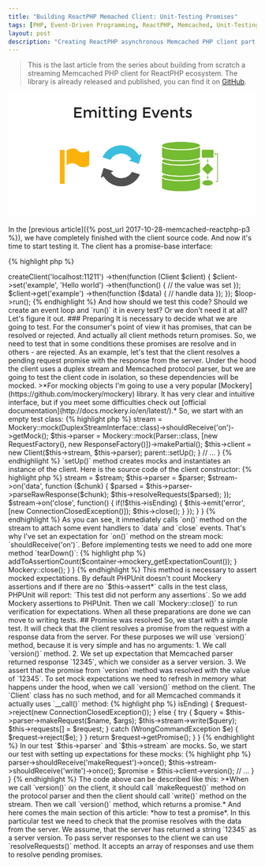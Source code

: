 ```yaml
---
title: "Building ReactPHP Memached Client: Unit-Testing Promises"
tags: [PHP, Event-Driven Programming, ReactPHP, Memcached, Unit-Testing]
layout: post
description: "Creating ReactPHP asynchronous Memcached PHP client part 4: unit-testing asynchronous promises"
---
```


>This is the last article from the series about building from scratch a streaming Memcached PHP client for ReactPHP ecosystem. The library is already released and published, you can find it on [GitHub](https://github.com/seregazhuk/php-react-memcached).

<p class="text-center image">
    <img src="/assets/images/posts/reactphp-memcached/logo3.png" alt="logo" class="">
</p>

In the [previous article]({% post_url 2017-10-28-memcached-reactphp-p3 %}), we have completely finished with the client source code. And now it's time to start testing it. The client has a promise-base interface:

{% highlight php %}
<?php

$loop = React\EventLoop\Factory::create();
$factory = new Factory($loop);

$factory
    ->createClient('localhost:11211')
    ->then(function (Client $client) {
        $client->set('example', 'Hello world')
            ->then(function() {
                // the value was set
            });

        $client->get('example')
            ->then(function ($data) {
                // handle data
            });
});

$loop->run();
{% endhighlight %}

And how should we test this code? Should we create an event loop and `run()` it in every test? Or we don't need it at all? Let's figure it out.

### Preparing

It is necessary to decide what we are going to test. For the consumer's point of view it has promises, that can be resolved or rejected. And actually all client methods return promises. So, we need to test that in some conditions these promises are resolve and in others - are rejected. 
As an example, let's test that the client resolves a pending request promise with the response from the server. 

Under the hood the client uses a duplex stream and Memcached protocol parser, but we are going to test the client code in isolation, so these dependencies will be mocked. 

>*For mocking objects I'm going to use a very popular [Mockery](https://github.com/mockery/mockery) library. It has very clear and intuitive interface, but if you meet some difficulties check out [official documentation](http://docs.mockery.io/en/latest/).*

So, we start with an empty test class:

{% highlight php %}
<?php

namespace seregazhuk\React\Memcached\tests;

use Mockery;
use Mockery\MockInterface;
use React\Stream\DuplexStreamInterface;
use seregazhuk\React\Memcached\Client;
use seregazhuk\React\Memcached\Exception\Exception;
use seregazhuk\React\Memcached\Protocol\Parser;
use seregazhuk\React\Memcached\Protocol\Request\Factory as RequestFactory;
use seregazhuk\React\Memcached\Protocol\Response\Factory as ResponseFactory;

class StreamingClientTest extends TestCase
{
    // ...
}
{% endhighlight %}

The first thing we need to do is to set up the client and its dependencies:

{% highlight php %}
<?php

class StreamingClientTest extends TestCase
{
    /**
     * @var DuplexStreamInterface|MockInterface
     */
    protected $stream;

    /**
     * @var Client
     */
    protected $client;

    /**
     * @var Parser|MockInterface
     */
    protected $parser;

    protected function setUp()
    {
        $this->stream = Mockery::mock(DuplexStreamInterface::class)->shouldReceive('on')->getMock();
        $this->parser = Mockery::mock(Parser::class, [new RequestFactory(), new ResponseFactory()])->makePartial();
        $this->client = new Client($this->stream, $this->parser);

        parent::setUp();
    }

    // ...
}
{% endhighlight %}

`setUp()` method creates mocks and instantiates an instance of the client. Here is the source code of the client constructor:

{% highlight php %}
<?php

class Client 
{
    /**
     * @param DuplexStreamInterface $stream
     * @param Parser $parser
     */
    public function __construct(DuplexStreamInterface $stream, Parser $parser)
    {
        $this->stream = $stream;
        $this->parser = $parser;

        $stream->on('data', function ($chunk) {
            $parsed = $this->parser->parseRawResponse($chunk);
            $this->resolveRequests($parsed);
        });

        $stream->on('close', function() {
            if(!$this->isEnding) {
                $this->emit('error', [new ConnectionClosedException()]);
                $this->close();
            }
        });
    }
}
{% endhighlight %}

As you can see, it immediately calls `on()` method on the stream to attach some event handlers to `data` and `close` events. That's why I've set an expectation for `on()` method on the stream mock: `shouldReceive('on')`. Before implementing tests we need to add one more method `tearDown()`:

{% highlight php %}
<?php

class StreamingClientTest extends TestCase
{
    // ...

    protected function tearDown()
    {
        parent::tearDown();
        if ($container = Mockery::getContainer()) {
            $this->addToAssertionCount($container->mockery_getExpectationCount());
        }

        Mockery::close();
    }
}
{% endhighlight %}

This method is necessary to assert mocked expectations. By default PHPUnit doesn't count Mockery assertions and if there are no `$this->assert*` calls in the test class, PHPUnit will report: `This test did not perform any assertions`. So we add Mockery assertions to PHPUnit. Then we call `Mockery::close()` to run verification for expectations. When all these preparations are done we can move to writing tests.

## Promise was resolved

So, we start with a simple test. It will check that the client resolves a promise from the request with a response data from the server. For these purposes we will use `version()` method, because it is very simple and has no arguments:

1. We call `version()` method.
2. We set up expectation that Memcached parser returned response `12345`, which we consider as a server version.
3. We assert that the promise from `version` method was resolved with the value of `12345`.

To set mock expectations we need to refresh in memory what happens under the hood, when we call `version()` method on the client. The `Client` class has no such method, and for all Memcached commands it actually uses `__call()` method:

{% highlight php %}
<?phph

class Client 
{
    // ...

    /**
     * @param string $name
     * @param array $args
     * @return Promise|PromiseInterface
     */
    public function __call($name, $args)
    {
        $request = new Request($name);

        if($this->isEnding) {
            $request->reject(new ConnectionClosedException());
        } else {
            try {
                $query = $this->parser->makeRequest($name, $args);
                $this->stream->write($query);
                $this->requests[] = $request;
            } catch (WrongCommandException $e) {
                $request->reject($e);
            }
        }

        return $request->getPromise();
    }
}
{% endhighlight %}

In our test `$this->parser` and `$this->stream` are mocks. So, we start our test with setting up expectations for these mocks:

{% highlight php %}
<?php

// ...

class ClientTest extends TestCase
{
    /** @test */
    public function it_resolves_a_promise_with_data_from_response()
    {
        $this->parser->shouldReceive('makeRequest')->once();
        $this->stream->shouldReceive('write')->once();
        $promise = $this->client->version();

       // ...
    }    
}
{% endhighlight %}

The code above can be described like this: 

>*When we call `version()` on the client, it should call `makeRequest()` method on the protocol parser and then the client should call `write()` method on the stream. Then we call `version()` method, which returns a promise.*

And here comes the main section of this article: *how to test a promise*. In this particular test we need to check that the promise resolves with the data from the server. We assume, that the server has returned a string `12345` as a server version. To pass server responses to the client we can use `resolveRequests()` method. It accepts an array of responses and use them to resolve pending promises.




